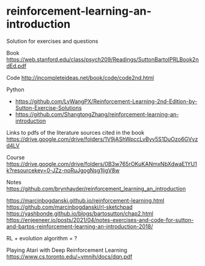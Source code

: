 # reinforcement-learning-an-introduction
Solution for exercises and questions

Book https://web.stanford.edu/class/psych209/Readings/SuttonBartoIPRLBook2ndEd.pdf

Code http://incompleteideas.net/book/code/code2nd.html

Python
- https://github.com/LyWangPX/Reinforcement-Learning-2nd-Edition-by-Sutton-Exercise-Solutions
- https://github.com/ShangtongZhang/reinforcement-learning-an-introduction

Links to pdfs of the literature sources cited in the book https://drive.google.com/drive/folders/1V9jAShWpccLvByv5S1DuOzo6GVvzd4LV

Course https://drive.google.com/drive/folders/0B3w765rOKuKANmxNbXdwaE1YU1k?resourcekey=0-JZz-noRuJgogNsg1ljgV8w

Notes https://github.com/brynhayder/reinforcement_learning_an_introduction

https://marcinbogdanski.github.io/reinforcement-learning.html
https://github.com/marcinbogdanski/rl-sketchpad
https://yashbonde.github.io/blogs/bartosutton/chap2.html
https://enjeeneer.io/posts/2021/04/notes-exercises-and-code-for-sutton-and-bartos-reinforcement-learning-an-introduction-2018/

RL + evolution algorithm = ?

Playing Atari with Deep Reinforcement Learning https://www.cs.toronto.edu/~vmnih/docs/dqn.pdf 
